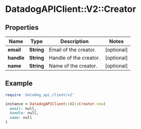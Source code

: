 # DatadogAPIClient::V2::Creator

## Properties

| Name       | Type       | Description            | Notes      |
| ---------- | ---------- | ---------------------- | ---------- |
| **email**  | **String** | Email of the creator.  | [optional] |
| **handle** | **String** | Handle of the creator. | [optional] |
| **name**   | **String** | Name of the creator.   | [optional] |

## Example

```ruby
require 'datadog_api_client/v2'

instance = DatadogAPIClient::V2::Creator.new(
  email: null,
  handle: null,
  name: null
)
```
